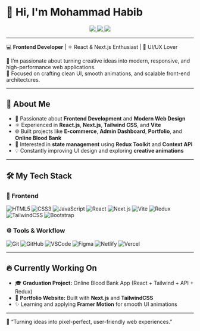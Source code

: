 # 👋 Hi, I'm **Mohammad Habib**  

<p align="center">
  <a href="https://github.com/Mohamed-habib2025" target="_blank">
    <img src="https://img.shields.io/badge/GitHub-171515?style=for-the-badge&logo=github&logoColor=white" />
  </a>
  <a href="https://www.linkedin.com/in/mohamed-habib-67560b277?utm_source=share&utm_campaign=share_via&utm_content=profile&utm_medium=android_app" target="_blank">
    <img src="https://img.shields.io/badge/LinkedIn-0077B5?style=for-the-badge&logo=linkedin&logoColor=white" />
  </a>
  <a href="https://protfolio-habib.netlify.app" target="_blank">
    <img src="https://img.shields.io/badge/Portfolio-0ab9e6?style=for-the-badge&logo=vercel&logoColor=white" />
  </a>
</p>

---

💻 **Frontend Developer** | ⚛️ React & Next.js Enthusiast | 🎨 UI/UX Lover  

🚀 I’m passionate about turning creative ideas into modern, responsive, and high-performance web applications.  
🎯 Focused on crafting clean UI, smooth animations, and scalable front-end architectures.  

---

## 🌟 About Me  
- 🧠 Passionate about **Frontend Development** and **Modern Web Design**  
- ⚛️ Experienced in **React.js**, **Next.js**, **Tailwind CSS**, and **Vite**  
- 🌐 Built projects like **E-commerce**, **Admin Dashboard**, **Portfolio**, and **Online Blood Bank**  
- 🧩 Interested in **state management** using **Redux Toolkit** and **Context API**  
- 💡 Constantly improving UI design and exploring **creative animations**  

---

## 🛠️ My Tech Stack  

### 🧱 Frontend  
![HTML5](https://img.shields.io/badge/-HTML5-%23E44D27?style=flat-square&logo=html5&logoColor=ffffff)
![CSS3](https://img.shields.io/badge/-CSS3-%231572B6?style=flat-square&logo=css3)
![JavaScript](https://img.shields.io/badge/-JavaScript-%23F7DF1C?style=flat-square&logo=javascript&logoColor=000000)
![React](https://img.shields.io/badge/-React-%23282C34?style=flat-square&logo=react)
![Next.js](https://img.shields.io/badge/-Next.js-%23000000?style=flat-square&logo=nextdotjs)
![Vite](https://img.shields.io/badge/-Vite-%23646CFF?style=flat-square&logo=vite&logoColor=ffffff)
![Redux](https://img.shields.io/badge/-Redux-%23764ABC?style=flat-square&logo=redux)
![TailwindCSS](https://img.shields.io/badge/-TailwindCSS-%231a202c?style=flat-square&logo=tailwind-css)
![Bootstrap](https://img.shields.io/badge/-Bootstrap-%237952B3?style=flat-square&logo=bootstrap&logoColor=ffffff)

### ⚙️ Tools & Workflow  
![Git](https://img.shields.io/badge/-Git-%23F05032?style=flat-square&logo=git&logoColor=%23ffffff)
![GitHub](https://img.shields.io/badge/-GitHub-%23181717?style=flat-square&logo=github)
![VSCode](https://img.shields.io/badge/-VSCode-%23007ACC?style=flat-square&logo=visual-studio-code)
![Figma](https://img.shields.io/badge/-Figma-%23F24E1E?style=flat-square&logo=figma&logoColor=ffffff)
![Netlify](https://img.shields.io/badge/-Netlify-%2300C7B7?style=flat-square&logo=netlify&logoColor=ffffff)
![Vercel](https://img.shields.io/badge/-Vercel-%23ffffff?style=flat-square&logo=vercel&logoColor=000000)

---

## 🔥 Currently Working On  
- 🎓 **Graduation Project:** Online Blood Bank App (React + Tailwind + API + Redux)  
- 💼 **Portfolio Website:** Built with **Next.js** and **TailwindCSS**  
- ✨ Learning and applying **Framer Motion** for smooth UI animations  

---

💬 “Turning ideas into pixel-perfect, user-friendly web experiences.”  
